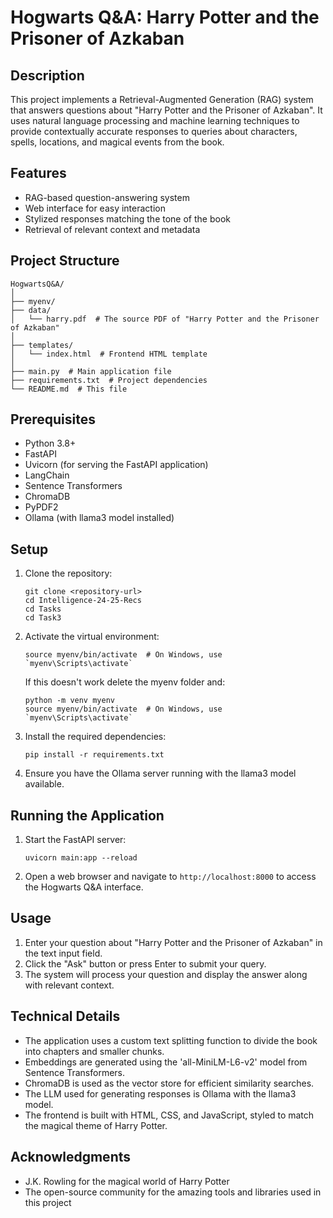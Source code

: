 # Hogwarts Q&A: Harry Potter and the Prisoner of Azkaban

## Description

This project implements a Retrieval-Augmented Generation (RAG) system that answers questions about "Harry Potter and the Prisoner of Azkaban". It uses natural language processing and machine learning techniques to provide contextually accurate responses to queries about characters, spells, locations, and magical events from the book.

## Features

- RAG-based question-answering system
- Web interface for easy interaction
- Stylized responses matching the tone of the book
- Retrieval of relevant context and metadata

## Project Structure

```
HogwartsQ&A/
│
├── myenv/
├── data/
│   └── harry.pdf  # The source PDF of "Harry Potter and the Prisoner of Azkaban"
│
├── templates/
│   └── index.html  # Frontend HTML template
│
├── main.py  # Main application file
├── requirements.txt  # Project dependencies
└── README.md  # This file
```

## Prerequisites

- Python 3.8+
- FastAPI
- Uvicorn (for serving the FastAPI application)
- LangChain
- Sentence Transformers
- ChromaDB
- PyPDF2
- Ollama (with llama3 model installed)

## Setup

1. Clone the repository:

   ```
   git clone <repository-url>
   cd Intelligence-24-25-Recs
   cd Tasks
   cd Task3
   ```

2. Activate the virtual environment:

   ```
   source myenv/bin/activate  # On Windows, use `myenv\Scripts\activate`
   ```

   If this doesn't work delete the myenv folder and:

   ```
   python -m venv myenv
   source myenv/bin/activate  # On Windows, use `myenv\Scripts\activate`
   ```

3. Install the required dependencies:

   ```
   pip install -r requirements.txt
   ```

4. Ensure you have the Ollama server running with the llama3 model available.

## Running the Application

1. Start the FastAPI server:

   ```
   uvicorn main:app --reload
   ```

2. Open a web browser and navigate to `http://localhost:8000` to access the Hogwarts Q&A interface.

## Usage

1. Enter your question about "Harry Potter and the Prisoner of Azkaban" in the text input field.
2. Click the "Ask" button or press Enter to submit your query.
3. The system will process your question and display the answer along with relevant context.

## Technical Details

- The application uses a custom text splitting function to divide the book into chapters and smaller chunks.
- Embeddings are generated using the 'all-MiniLM-L6-v2' model from Sentence Transformers.
- ChromaDB is used as the vector store for efficient similarity searches.
- The LLM used for generating responses is Ollama with the llama3 model.
- The frontend is built with HTML, CSS, and JavaScript, styled to match the magical theme of Harry Potter.

## Acknowledgments

- J.K. Rowling for the magical world of Harry Potter
- The open-source community for the amazing tools and libraries used in this project
